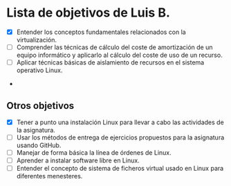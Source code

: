 Lista de objetivos de Luis B.
=============================

- [x] Entender los conceptos fundamentales relacionados con la virtualización.
- [ ] Comprender las técnicas de cálculo del coste de amortización de un equipo informático y aplicarlo al cálculo del coste de uso de un recurso.
- [ ] Aplicar técnicas básicas de aislamiento de recursos en el sistema operativo Linux.
- 
## Otros objetivos
- [x] Tener a punto una instalación Linux para llevar a cabo las actividades de la asignatura.
- [ ] Usar los métodos de entrega de ejercicios propuestos para la asignatura usando GitHub.
- [ ] Manejar de forma básica la línea de órdenes de Linux.
- [ ] Aprender a instalar software libre en Linux.
- [ ] Entender el concepto de sistema de ficheros virtual usado en Linux para diferentes menesteres.
